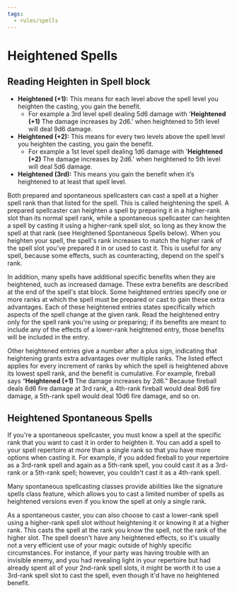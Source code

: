 ```yaml
---
tags:
  - rules/spells
---
```

# Heightened Spells

## Reading Heighten in Spell block

- **Heightened (+1):** This means for each level above the spell level you heighten the casting, you gain the benefit. 
	- For example a 3rd level spell dealing 5d6 damage with '**Heightened (+1)** The damage increases by 2d6.' when heightened to 5th level will deal 9d6 damage.
- **Heightened (+2):** This means for every two levels above the spell level you heighten the casting, you gain the benefit. 
	- For example a 1st level spell dealing 1d6 damage with '**Heightened (+2)** The damage increases by 2d6.' when heightened to 5th level will deal 5d6 damage.
- **Heightened (3rd):** This means you gain the benefit when it’s heightened to at least that spell level.

Both prepared and spontaneous spellcasters can cast a spell at a higher spell rank than that listed for the spell. This is called heightening the spell. A prepared spellcaster can heighten a spell by preparing it in a higher-rank slot than its normal spell rank, while a spontaneous spellcaster can heighten a spell by casting it using a higher-rank spell slot, so long as they know the spell at that rank (see Heightened Spontaneous Spells below). When you heighten your spell, the spell's rank increases to match the higher rank of the spell slot you've prepared it in or used to cast it. This is useful for any spell, because some effects, such as counteracting, depend on the spell's rank.  
  
In addition, many spells have additional specific benefits when they are heightened, such as increased damage. These extra benefits are described at the end of the spell's stat block. Some heightened entries specify one or more ranks at which the spell must be prepared or cast to gain these extra advantages. Each of these heightened entries states specifically which aspects of the spell change at the given rank. Read the heightened entry only for the spell rank you're using or preparing; if its benefits are meant to include any of the effects of a lower-rank heightened entry, those benefits will be included in the entry.  
  
Other heightened entries give a number after a plus sign, indicating that heightening grants extra advantages over multiple ranks. The listed effect applies for every increment of ranks by which the spell is heightened above its lowest spell rank, and the benefit is cumulative. For example, fireball says “**Heightened (+1)** The damage increases by 2d6.” Because fireball deals 6d6 fire damage at 3rd rank, a 4th-rank fireball would deal 8d6 fire damage, a 5th-rank spell would deal 10d6 fire damage, and so on.  

## Heightened Spontaneous Spells

If you're a spontaneous spellcaster, you must know a spell at the specific rank that you want to cast it in order to heighten it. You can add a spell to your spell repertoire at more than a single rank so that you have more options when casting it. For example, if you added fireball to your repertoire as a 3rd-rank spell and again as a 5th-rank spell, you could cast it as a 3rd-rank or a 5th-rank spell; however, you couldn't cast it as a 4th-rank spell.  
  
Many spontaneous spellcasting classes provide abilities like the signature spells class feature, which allows you to cast a limited number of spells as heightened versions even if you know the spell at only a single rank.  
  
As a spontaneous caster, you can also choose to cast a lower-rank spell using a higher-rank spell slot without heightening it or knowing it at a higher rank. This casts the spell at the rank you know the spell, not the rank of the higher slot. The spell doesn't have any heightened effects, so it's usually not a very efficient use of your magic outside of highly specific circumstances. For instance, if your party was having trouble with an invisible enemy, and you had revealing light in your repertoire but had already spent all of your 2nd-rank spell slots, it might be worth it to use a 3rd-rank spell slot to cast the spell, even though it'd have no heightened benefit.